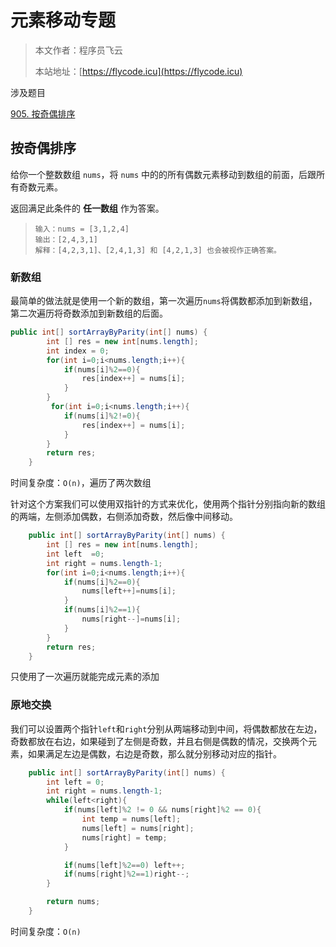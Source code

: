 # 元素移动专题
> 本文作者：程序员飞云
>
> 本站地址：[https://flycode.icu](https://flycode.icu)

涉及题目

[905. 按奇偶排序](https://leetcode.cn/problems/sort-array-by-parity/description/)



## 按奇偶排序

给你一个整数数组 `nums`，将 `nums` 中的的所有偶数元素移动到数组的前面，后跟所有奇数元素。

返回满足此条件的 **任一数组** 作为答案。

> ```
> 输入：nums = [3,1,2,4]
> 输出：[2,4,3,1]
> 解释：[4,2,3,1]、[2,4,1,3] 和 [4,2,1,3] 也会被视作正确答案。
> ```

### 新数组

最简单的做法就是使用一个新的数组，第一次遍历`nums`将偶数都添加到新数组，第二次遍历将奇数添加到新数组的后面。

```java
public int[] sortArrayByParity(int[] nums) {
        int [] res = new int[nums.length];
        int index = 0;
        for(int i=0;i<nums.length;i++){
            if(nums[i]%2==0){
                res[index++] = nums[i];
            }
        }
         for(int i=0;i<nums.length;i++){
            if(nums[i]%2!=0){
                res[index++] = nums[i];
            }
        }
        return res;
    }
```

时间复杂度：`O(n)`，遍历了两次数组

针对这个方案我们可以使用双指针的方式来优化，使用两个指针分别指向新的数组的两端，左侧添加偶数，右侧添加奇数，然后像中间移动。

```java
    public int[] sortArrayByParity(int[] nums) {
        int [] res = new int[nums.length];
        int left  =0;
        int right = nums.length-1;
        for(int i=0;i<nums.length;i++){
            if(nums[i]%2==0){
                nums[left++]=nums[i];
            }
            if(nums[i]%2==1){
                nums[right--]=nums[i];
            }
        }
        return res;
    }
```

只使用了一次遍历就能完成元素的添加





### 原地交换

我们可以设置两个指针`left`和`right`分别从两端移动到中间，将偶数都放在左边，奇数都放在右边，如果碰到了左侧是奇数，并且右侧是偶数的情况，交换两个元素，如果满足左边是偶数，右边是奇数，那么就分别移动对应的指针。

```java
    public int[] sortArrayByParity(int[] nums) {
        int left = 0;
        int right = nums.length-1;
        while(left<right){
            if(nums[left]%2 != 0 && nums[right]%2 == 0){
                int temp = nums[left];
                nums[left] = nums[right];
                nums[right] = temp;
            }

            if(nums[left]%2==0) left++;
            if(nums[right]%2==1)right--;
        }

        return nums;
    }
```

时间复杂度：`O(n)`
